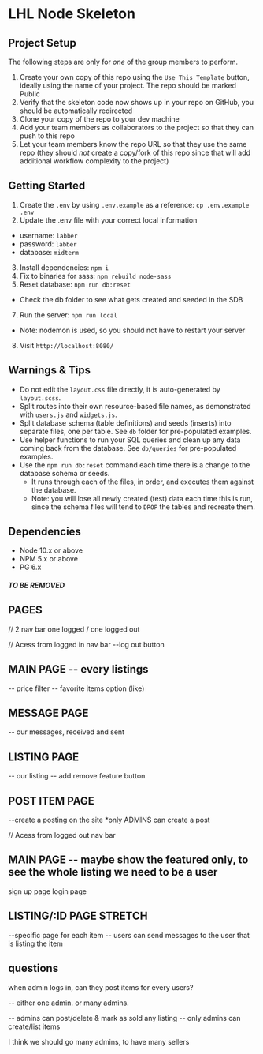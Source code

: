 LHL Node Skeleton
=========

## Project Setup

The following steps are only for _one_ of the group members to perform.

1. Create your own copy of this repo using the `Use This Template` button, ideally using the name of your project. The repo should be marked Public
2. Verify that the skeleton code now shows up in your repo on GitHub, you should be automatically redirected
3. Clone your copy of the repo to your dev machine
4. Add your team members as collaborators to the project so that they can push to this repo
5. Let your team members know the repo URL so that they use the same repo (they should _not_ create a copy/fork of this repo since that will add additional workflow complexity to the project)


## Getting Started

1. Create the `.env` by using `.env.example` as a reference: `cp .env.example .env`
2. Update the .env file with your correct local information 
  - username: `labber` 
  - password: `labber` 
  - database: `midterm`
3. Install dependencies: `npm i`
4. Fix to binaries for sass: `npm rebuild node-sass`
5. Reset database: `npm run db:reset`
  - Check the db folder to see what gets created and seeded in the SDB
7. Run the server: `npm run local`
  - Note: nodemon is used, so you should not have to restart your server
8. Visit `http://localhost:8080/`

## Warnings & Tips

- Do not edit the `layout.css` file directly, it is auto-generated by `layout.scss`.
- Split routes into their own resource-based file names, as demonstrated with `users.js` and `widgets.js`.
- Split database schema (table definitions) and seeds (inserts) into separate files, one per table. See `db` folder for pre-populated examples. 
- Use helper functions to run your SQL queries and clean up any data coming back from the database. See `db/queries` for pre-populated examples.
- Use the `npm run db:reset` command each time there is a change to the database schema or seeds. 
  - It runs through each of the files, in order, and executes them against the database. 
  - Note: you will lose all newly created (test) data each time this is run, since the schema files will tend to `DROP` the tables and recreate them.

## Dependencies

- Node 10.x or above
- NPM 5.x or above
- PG 6.x

##### TO BE REMOVED 

## PAGES

// 2 nav bar       one logged / one logged out

// Acess from logged in nav bar    --log out button
## MAIN PAGE  -- every listings
-- price filter
-- favorite items option (like)


## MESSAGE PAGE
-- our messages, received and sent
## LISTING PAGE
-- our listing  -- add remove feature button
## POST ITEM PAGE
--create a posting on the site    *only ADMINS can create a post


// Acess from logged out nav bar
## MAIN PAGE -- maybe show the featured only, to see the whole listing we need to be a user
sign up page
login page


## LISTING/:ID PAGE       STRETCH
--specific page for each item
-- users can send messages to the user that is listing the item


## questions
when admin logs in, can they post items for every users?

-- either one admin. or many admins. 
 
 -- admins can post/delete & mark as sold  any listing
 -- only admins can create/list items

I think we should go many admins, to have many sellers


